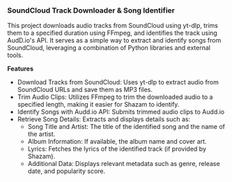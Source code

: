 
### SoundCloud Track Downloader & Song Identifier
This project downloads audio tracks from SoundCloud using yt-dlp, trims them to a specified duration using FFmpeg, and identifies the track using AudD.io's API. It serves as a simple way to extract and identify songs from SoundCloud, leveraging a combination of Python libraries and external tools.

**Features**
- Download Tracks from SoundCloud: Uses yt-dlp to extract audio from SoundCloud URLs and save them as MP3 files.
- Trim Audio Clips: Utilizes FFmpeg to trim the downloaded audio to a specified length, making it easier for Shazam to identify.
- Identify Songs with Audd.io API: Submits trimmed audio clips to Audd.io
- Retrieve Song Details: Extracts and displays details such as:
  - Song Title and Artist: The title of the identified song and the name of the artist.
  - Album Information: If available, the album name and cover art.
  - Lyrics: Fetches the lyrics of the identified track (if provided by Shazam).
  - Additional Data: Displays relevant metadata such as genre, release date, and popularity score.
